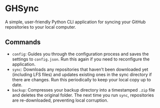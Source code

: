 # GHSync

A simple, user-friendly Python CLI application for syncing your GitHub repositories to your local computer.

## Commands

-   `config`: Guides you through the configuration process and saves the settings to `config.json`. Run this again if you need to reconfigure the application.
-   `sync`: Downloads any repositories that haven’t been downloaded yet (including LFS files) and updates existing ones in the sync directory if there are changes. Run this periodically to keep your local copy up to date.
-   `backup`: Compresses your backup directory into a timestamped `.zip` file and deletes the original folder. The next time you run `sync`, repositories are re-downloaded, preventing local corruption.
